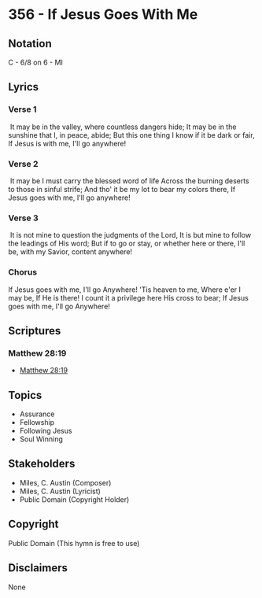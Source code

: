 # 356 - If Jesus Goes With Me

## Notation

C - 6/8 on 6 - MI

## Lyrics

### Verse 1

 It may be in the valley, where countless dangers hide; It may be in the sunshine that I, in peace, abide; But this one thing I know if it be dark or fair, If Jesus is with me, I'll go anywhere!

### Verse 2

 It may be I must carry the blessed word of life Across the burning deserts to those in sinful strife; And tho' it be my lot to bear my colors there, If Jesus goes with me, I'll go anywhere!

### Verse 3

 It is not mine to question the judgments of the Lord, It is but mine to follow the leadings of His word; But if to go or stay, or whether here or there, I'll be, with my Savior, content anywhere!

### Chorus

If Jesus goes with me, I'll go Anywhere! 'Tis heaven to me, Where e'er I may be, If He is there! I count it a privilege here His cross to bear; If Jesus goes with me, I'll go Anywhere!


## Scriptures

### Matthew 28:19

- [Matthew 28:19](https://www.biblegateway.com/passage/?search=Matthew%2028%3A19)


## Topics

- Assurance
- Fellowship
- Following Jesus
- Soul Winning

## Stakeholders

- Miles, C. Austin (Composer)
- Miles, C. Austin (Lyricist)
- Public Domain (Copyright Holder)

## Copyright

Public Domain
(This hymn is free to use)

## Disclaimers

None

